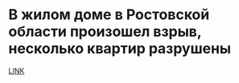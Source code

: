 # В жилом доме в Ростовской области произошел взрыв, несколько квартир разрушены



[LINK](https://varlamov.ru/3263661.html)